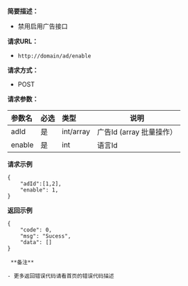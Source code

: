     
**简要描述：** 

- 禁用启用广告接口

**请求URL：** 
- ` http://domain/ad/enable `
  
**请求方式：**
- POST 

**请求参数：** 

|参数名|必选|类型|说明|
|:----    |:---|:----- |-----   |
|adId |是  |int/array |广告Id (array 批量操作）  |
|enable |是  |int |语言Id   |

 **请求示例**
``` 
{
	"adId":[1,2],
    "enable": 1,
}
```
 **返回示例**

``` 
{
    "code": 0,
    "msg": "Sucess",
    "data": []
}

 **备注** 

- 更多返回错误代码请看首页的错误代码描述


